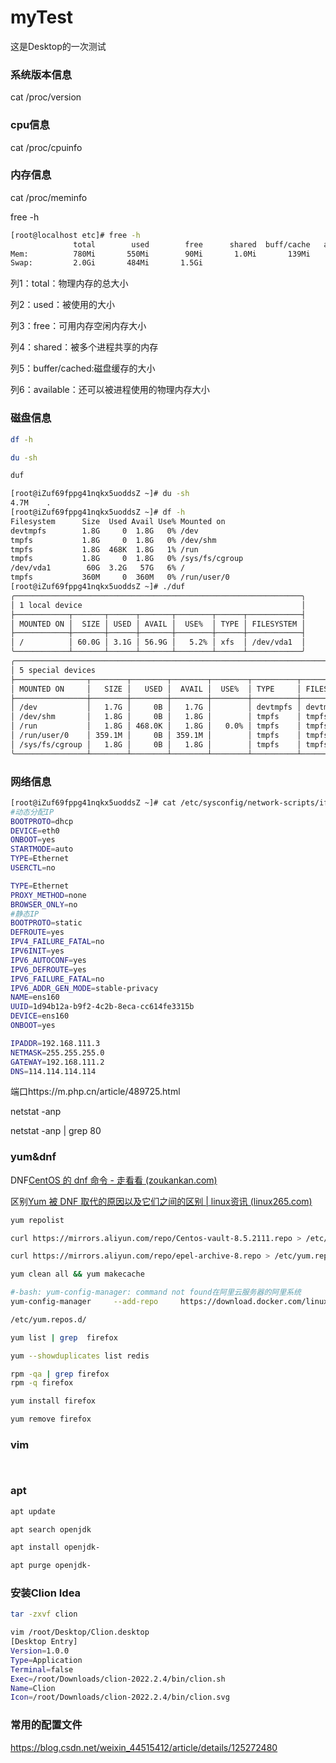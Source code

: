 # myTest
这是Desktop的一次测试

### 系统版本信息

cat /proc/version

### cpu信息

cat /proc/cpuinfo

### 内存信息

cat /proc/meminfo

free -h

```bash
[root@localhost etc]# free -h
              total        used        free      shared  buff/cache   available
Mem:          780Mi       550Mi        90Mi       1.0Mi       139Mi       101Mi
Swap:         2.0Gi       484Mi       1.5Gi
```

列1：total：物理内存的总大小

列2：used：被使用的大小

列3：free：可用内存空闲内存大小

列4：shared：被多个进程共享的内存

列5：buffer/cached:磁盘缓存的大小

列6：available：还可以被进程使用的物理内存大小

### 磁盘信息

```bash
df -h

du -sh

duf
```

```bash
[root@iZuf69fppg41nqkx5uoddsZ ~]# du -sh
4.7M	.
[root@iZuf69fppg41nqkx5uoddsZ ~]# df -h
Filesystem      Size  Used Avail Use% Mounted on
devtmpfs        1.8G     0  1.8G   0% /dev
tmpfs           1.8G     0  1.8G   0% /dev/shm
tmpfs           1.8G  468K  1.8G   1% /run
tmpfs           1.8G     0  1.8G   0% /sys/fs/cgroup
/dev/vda1        60G  3.2G   57G   6% /
tmpfs           360M     0  360M   0% /run/user/0
[root@iZuf69fppg41nqkx5uoddsZ ~]# ./duf
╭────────────────────────────────────────────────────────────────╮
│ 1 local device                                                 │
├────────────┬───────┬──────┬───────┬────────┬──────┬────────────┤
│ MOUNTED ON │  SIZE │ USED │ AVAIL │  USE%  │ TYPE │ FILESYSTEM │
├────────────┼───────┼──────┼───────┼────────┼──────┼────────────┤
│ /          │ 60.0G │ 3.1G │ 56.9G │   5.2% │ xfs  │ /dev/vda1  │
╰────────────┴───────┴──────┴───────┴────────┴──────┴────────────╯
╭────────────────────────────────────────────────────────────────────────────╮
│ 5 special devices                                                          │
├────────────────┬────────┬────────┬────────┬────────┬──────────┬────────────┤
│ MOUNTED ON     │   SIZE │   USED │  AVAIL │  USE%  │ TYPE     │ FILESYSTEM │
├────────────────┼────────┼────────┼────────┼────────┼──────────┼────────────┤
│ /dev           │   1.7G │     0B │   1.7G │        │ devtmpfs │ devtmpfs   │
│ /dev/shm       │   1.8G │     0B │   1.8G │        │ tmpfs    │ tmpfs      │
│ /run           │   1.8G │ 468.0K │   1.8G │   0.0% │ tmpfs    │ tmpfs      │
│ /run/user/0    │ 359.1M │     0B │ 359.1M │        │ tmpfs    │ tmpfs      │
│ /sys/fs/cgroup │   1.8G │     0B │   1.8G │        │ tmpfs    │ tmpfs      │
╰────────────────┴────────┴────────┴────────┴────────┴──────────┴────────────╯
```



### 网络信息

```bash
[root@iZuf69fppg41nqkx5uoddsZ ~]# cat /etc/sysconfig/network-scripts/ifcfg-eth0 
#动态分配IP
BOOTPROTO=dhcp
DEVICE=eth0
ONBOOT=yes
STARTMODE=auto
TYPE=Ethernet
USERCTL=no

TYPE=Ethernet
PROXY_METHOD=none
BROWSER_ONLY=no
#静态IP
BOOTPROTO=static
DEFROUTE=yes
IPV4_FAILURE_FATAL=no
IPV6INIT=yes
IPV6_AUTOCONF=yes
IPV6_DEFROUTE=yes
IPV6_FAILURE_FATAL=no
IPV6_ADDR_GEN_MODE=stable-privacy
NAME=ens160
UUID=1d94b12a-b9f2-4c2b-8eca-cc614fe3315b
DEVICE=ens160
ONBOOT=yes

IPADDR=192.168.111.3
NETMASK=255.255.255.0
GATEWAY=192.168.111.2
DNS=114.114.114.114
```





端口https://m.php.cn/article/489725.html

netstat -anp

netstat -anp | grep 80

### yum&dnf

DNF[CentOS 的 dnf 命令 - 走看看 (zoukankan.com)](http://t.zoukankan.com/gebron-p-14515684.html)

区别[Yum 被 DNF 取代的原因以及它们之间的区别 | linux资讯 (linux265.com)](https://linux265.com/news/5997.html)

``` bash
yum repolist

curl https://mirrors.aliyun.com/repo/Centos-vault-8.5.2111.repo > /etc/yum.repos.d/Centos-vault-8.5.2111.repo

curl https://mirrors.aliyun.com/repo/epel-archive-8.repo > /etc/yum.repos.d/epel-archive-8.repo

yum clean all && yum makecache

#-bash: yum-config-manager: command not found在阿里云服务器的阿里系统
yum-config-manager     --add-repo     https://download.docker.com/linux/centos/docker-ce.repo

/etc/yum.repos.d/

yum list | grep  firefox

yum --showduplicates list redis

rpm -qa | grep firefox
rpm -q firefox

yum install firefox

yum remove firefox
```

### vim

```bash



```





### apt

```bash
apt update

apt search openjdk

apt install openjdk-

apt purge openjdk-

```

### 安装Clion Idea

```bash
tar -zxvf clion

vim /root/Desktop/Clion.desktop
[Desktop Entry]
Version=1.0.0
Type=Application
Terminal=false
Exec=/root/Downloads/clion-2022.2.4/bin/clion.sh
Name=Clion
Icon=/root/Downloads/clion-2022.2.4/bin/clion.svg
```

### 常用的配置文件

https://blog.csdn.net/weixin_44515412/article/details/125272480
